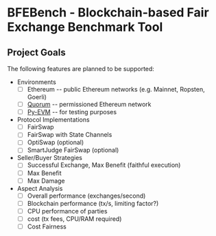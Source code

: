 # BFEBench - Blockchain-based Fair Exchange Benchmark Tool

## Project Goals

The following features are planned to be supported:

  * Environments
    * [ ] Ethereum -- public Ethereum networks (e.g. Mainnet, Ropsten, Goerli)
    * [ ] [Quorum](https://consensys.net/quorum/) -- permissioned Ethereum network
    * [ ] [Py-EVM](https://github.com/ethereum/py-evm) -- for testing purposes
  * Protocol Implementations
    * [ ] FairSwap
    * [ ] FairSwap with State Channels
    * [ ] OptiSwap (optional)
    * [ ] SmartJudge FairSwap (optional)
  * Seller/Buyer Strategies
    * [ ] Successful Exchange, Max Benefit (faithful execution)
    * [ ] Max Benefit
    * [ ] Max Damage
  * Aspect Analysis
    * [ ] Overall performance (exchanges/second)
    * [ ] Blockchain performance (tx/s, limiting factor?)
    * [ ] CPU performance of parties
    * [ ] cost (tx fees, CPU/RAM required)
    * [ ] Cost Fairness
